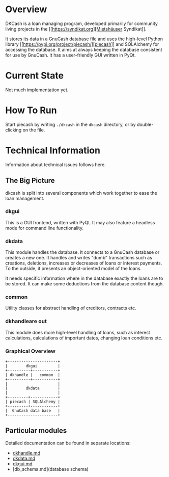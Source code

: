 # Overview
DKCash is a loan managing program, developed primarily for community living
projects in the [[https://syndikat.org][Mietshäuser Syndikat]].

It stores its data in a GnuCash database file and uses the high-level Python
library [[https://pypi.org/project/piecash/][piecash]] and SQLAlchemy for
accessing the database.  It aims at always keeping the database consistent for
use by GnuCash.  It has a user-friendly GUI written in PyQt.

# Current State
Not much implementation yet.

# How To Run
Start piecash by writing `./dkcash` in the `dkcash` directory, or by
double-clicking on the file.

# Technical Information
Information about technical issues follows here.

## The Big Picture
dkcash is split into several components which work together to ease the loan
management.

### dkgui
This is a GUI frontend, written with PyQt.  It may also feature a headless mode
for command line functionality.

### dkdata
This module handles the database.  It connects to a GnuCash database or creates
a new one. It handles and writes "dumb" transactions such as creations,
deletions, increases or decreases of loans or interest payments.  To the
outside, it presents an object-oriented model of the loans.

It needs specific information where in the database exactly the loans are to be
stored.  It can make some deductions from the database content though.

### common

Utility classes for abstract handling of creditors, contracts etc.

### dkhandleare out
This module does more high-level handling of loans, such as interest
calculations, calculations of important dates, changing loan conditions etc.

### Graphical Overview
```ditaa
+----------------------+
|        dkgui         |
+----------+-----------+
| dkhandle |   common  |
+----------+-----------+
|                      |
|        dkdata        |
|                      |
+---------+------------+
| piecash | SQLAlchemy |
+---------+------------+
|  GnuCash data base   |
+----------------------+
```

## Particular modules
Detailed documentation can be found in separate locations:
- [dkhandle.md](dkhandle)
- [dkdata.md](dkdata)
- [dkgui.md](dkgui)
- [db_schema.md](database schema)

